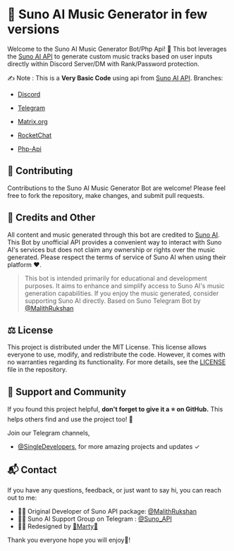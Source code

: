 # 🎵 Suno AI Music Generator in few versions

Welcome to the Suno AI Music Generator Bot/Php Api! 🤖 This bot leverages the [Suno AI API](https://github.com/Malith-Rukshan/Suno-API) to generate custom music tracks based on user inputs directly within Discord Server/DM with Rank/Password protection.

✍️ Note : This is a **Very Basic Code** using api from [Suno AI API](https://github.com/Malith-Rukshan/Suno-API).
Branches:

-  [Discord](https://github.com/AI-Grid/Suno-AI-BOT/tree/discord)

-  [Telegram](https://github.com/AI-Grid/Suno-AI-BOT/tree/telegram)

-  [Matrix.org](https://github.com/AI-Grid/Suno-AI-BOT/tree/matrix.org)

-  [RocketChat](https://github.com/AI-Grid/Suno-AI-BOT/tree/rocketchat)

-  [Php-Api](https://github.com/AI-Grid/Suno-AI-BOT/tree/php-api)

## 🤝 Contributing

Contributions to the Suno AI Music Generator Bot are welcome! Please feel free to fork the repository, make changes, and submit pull requests.

## 🎯 Credits and Other
All content and music generated through this bot are credited to [Suno AI](https://suno.ai/). This Bot by unofficial API provides a convenient way to interact with Suno AI's services but does not claim any ownership or rights over the music generated. Please respect  the terms of service of Suno AI when using their platform ❤️.

> This bot is intended primarily for educational and development purposes. It aims to enhance and simplify access to Suno AI's music generation capabilities. If you enjoy the music generated, consider supporting Suno AI directly.
> Based on Suno Telegram Bot by [@MalithRukshan](https://t.me/MalithRukshan)

## ⚖️ License
This project is distributed under the MIT License. This license allows everyone to use, modify, and redistribute the code. However, it comes with no warranties regarding its functionality. For more details, see the [LICENSE](https://github.com/AI-Grid/Suno-AI-BOT/blob/note/LICENSE) file in the repository.

## 🌟 Support and Community
If you found this project helpful, **don't forget to give it a ⭐ on GitHub.** This helps others find and use the project too! 🫶

Join our Telegram channels, 

- [@SingleDevelopers](https://t.me/SingleDevelopers), for more amazing projects and updates ✓


## 📬 Contact
If you have any questions, feedback, or just want to say hi, you can reach out to me:

  -  🧑‍💻 Original Developer of Suno API package: [@MalithRukshan](https://t.me/MalithRukshan)
  -  🧑‍💻 Suno AI Support Group on Telegram : [@Suno_API](https://t.me/Suno_API)
  -  🧑‍💻 Redesigned by [💖Marty💖](https://my.secondlife.com/martynka.adamski)

Thank you everyone hope you will enjoy💖!
